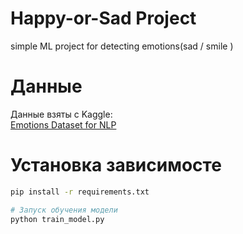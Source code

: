 # Happy-or-Sad Project
simple ML project for detecting emotions(sad / smile )
# Данные
Данные взяты с Kaggle:  
[ Emotions Dataset for NLP](https://www.kaggle.com/datasets/shamstabrezkhan/happy-and-sad-images-dataset-for-cnn)

# Установка зависимосте
```bash
pip install -r requirements.txt

# Запуск обучения модели
python train_model.py
